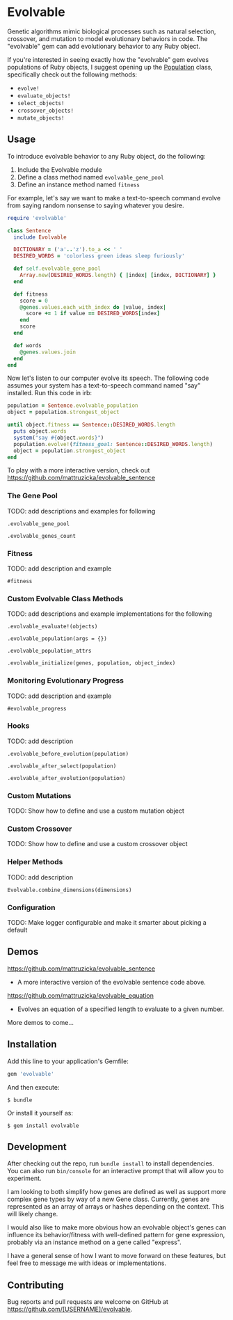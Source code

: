 # Evolvable

Genetic algorithms mimic biological processes such as natural selection, crossover, and mutation to model evolutionary behaviors in code. The "evolvable" gem can add evolutionary behavior to any Ruby object.

If you're interested in seeing exactly how the "evolvable" gem evolves populations of Ruby objects, I suggest opening up the [Population](https://github.com/mattruzicka/evolvable/blob/master/lib/evolvable/population.rb) class, specifically check out the following methods:

- ```evolve!```
- ```evaluate_objects!```
- ```select_objects!```
- ```crossover_objects!```
- ```mutate_objects!```

## Usage

To introduce evolvable behavior to any Ruby object, do the following:

1. Include the Evolvable module
2. Define a class method named ```evolvable_gene_pool```
3. Define an instance method named ```fitness```

For example, let's say we want to make a text-to-speech command evolve from saying random nonsense to saying whatever you desire.

```Ruby
require 'evolvable'

class Sentence
  include Evolvable

  DICTIONARY = ('a'..'z').to_a << ' '
  DESIRED_WORDS = 'colorless green ideas sleep furiously'

  def self.evolvable_gene_pool
    Array.new(DESIRED_WORDS.length) { |index| [index, DICTIONARY] }
  end

  def fitness
    score = 0
    @genes.values.each_with_index do |value, index|
      score += 1 if value == DESIRED_WORDS[index]
    end
    score
  end

  def words
    @genes.values.join
  end
end
```

Now let's listen to our computer evolve its speech. The following code assumes your system has a text-to-speech command named "say" installed. Run this code in irb:

```ruby
population = Sentence.evolvable_population
object = population.strongest_object

until object.fitness == Sentence::DESIRED_WORDS.length
  puts object.words
  system("say #{object.words}")
  population.evolve!(fitness_goal: Sentence::DESIRED_WORDS.length)
  object = population.strongest_object
end
```

To play with a more interactive version, check out https://github.com/mattruzicka/evolvable_sentence

### The Gene Pool

TODO: add descriptions and examples for following

```.evolvable_gene_pool```

```.evolvable_genes_count```

### Fitness

TODO: add description and example

```#fitness```

### Custom Evolvable Class Methods

TODO: add descriptions and example implementations for the following

```.evolvable_evaluate!(objects)```

```.evolvable_population(args = {})```

```.evolvable_population_attrs```

```.evolvable_initialize(genes, population, object_index)```

### Monitoring Evolutionary Progress

TODO: add description and example

```#evolvable_progress```

### Hooks

TODO: add description

```.evolvable_before_evolution(population)```

```.evolvable_after_select(population)```

```.evolvable_after_evolution(population)```

### Custom Mutations

TODO: Show how to define and use a custom mutation object

### Custom Crossover

TODO: Show how to define and use a custom crossover object

### Helper Methods

TODO: add description

```Evolvable.combine_dimensions(dimensions)```

### Configuration

TODO: Make logger configurable and make it smarter about picking a default

## Demos

https://github.com/mattruzicka/evolvable_sentence
- A more interactive version of the evolvable sentence code above.

https://github.com/mattruzicka/evolvable_equation
- Evolves an equation of a specified length to evaluate to a given number.

More demos to come...

## Installation

Add this line to your application's Gemfile:

```ruby
gem 'evolvable'
```

And then execute:

    $ bundle

Or install it yourself as:

    $ gem install evolvable

## Development

After checking out the repo, run `bundle install` to install dependencies. You can also run `bin/console` for an interactive prompt that will allow you to experiment.

I am looking to both simplify how genes are defined as well as support more complex gene types by way of a new Gene class. Currently, genes are represented as an array of arrays or hashes depending on the context. This will likely change.

I would also like to make more obvious how an evolvable object's genes can influence its behavior/fitness with well-defined pattern for gene expression, probably via an instance method on a gene called "express".

I have a general sense of how I want to move forward on these features, but feel free to message me with ideas or implementations.

## Contributing

Bug reports and pull requests are welcome on GitHub at https://github.com/[USERNAME]/evolvable.
